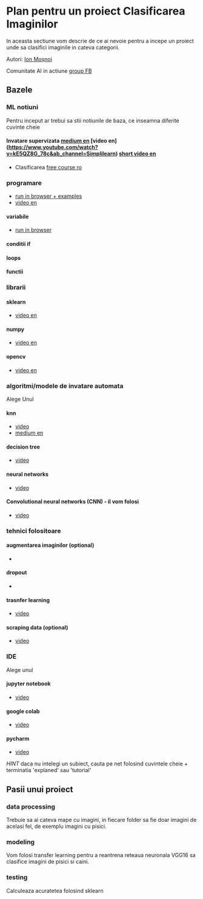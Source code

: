 # Plan pentru un proiect Clasificarea Imaginilor
In aceasta sectiune vom descrie de ce ai nevoie pentru a incepe un proiect unde sa clasifici imaginile in cateva categorii.

Autori: [Ion Moșnoi](https://www.linkedin.com/in/ionmosnoi/) 

Comunitate AI in actiune [group FB](https://www.facebook.com/groups/aiinactiune)

## Bazele

### ML notiuni
Pentru inceput ar trebui sa stii notiunile de baza, ce inseamna diferite cuvinte cheie
#### Invatare supervizata [medium en](https://towardsdatascience.com/a-brief-introduction-to-supervised-learning-54a3e3932590) [video en] (https://www.youtube.com/watch?v=kE5QZ8G_78c&ab_channel=Simplilearn) [short video en](https://www.youtube.com/watch?v=TJveOYsK6MY&ab_channel=Quantopian)
* Clasificarea [free course ro](https://course.elementsofai.com/) 


### programare 
* [run in browser + examples](https://www.w3schools.com/python/default.asp)
* [video en](https://www.youtube.com/watch?v=QXeEoD0pB3E&list=PLsyeobzWxl7poL9JTVyndKe62ieoN-MZ3&ab_channel=Telusko)
#### variabile
* [run in browser](https://www.w3schools.com/python/python_variables.asp)
#### conditii if
#### loops
#### functii

### librarii
#### sklearn
* [video en](https://www.youtube.com/watch?v=rvVkVsG49uU&ab_channel=GoogleCloudTech)
#### numpy
* [video en](https://www.youtube.com/watch?v=xECXZ3tyONo&ab_channel=PythonProgrammer)
#### opencv
* [video en](https://www.youtube.com/watch?v=kdLM6AOd2vc&list=PLS1QulWo1RIa7D1O6skqDQ-JZ1GGHKK-K&ab_channel=ProgrammingKnowledge)


### algoritmi/modele de invatare automata
Alege Unul
#### knn
* [video](https://www.youtube.com/watch?v=UqYde-LULfs&ab_channel=ThalesSehnK%C3%B6rting)
* [medium en](https://towardsdatascience.com/machine-learning-basics-with-the-k-nearest-neighbors-algorithm-6a6e71d01761)
#### decision tree
* [video](https://www.youtube.com/watch?v=a5yWr1hr6QY&ab_channel=MBAbullshitDotCom)
#### neural networks
* [video]()
#### Convolutional neural networks (CNN) - il vom folosi
* [video]()

### tehnici folositoare
#### augmentarea imaginilor (optional)
* []()
#### dropout
* []()
#### trasnfer learning
* [video]()
#### scraping data (optional)
* [video]()



### IDE
Alege unul
#### jupyter notebook
* [video](https://www.youtube.com/watch?v=HW29067qVWk&ab_channel=CoreySchafer)
#### google colab 
* [video](https://www.youtube.com/watch?v=inN8seMm7UI&t=3s&ab_channel=TensorFlow)
#### pycharm
* [video](https://www.youtube.com/watch?v=56bPIGf4us0&ab_channel=TechWithTim)


*HINT* daca nu intelegi un subiect, cauta pe net folosind cuvintele cheie + terminatia 'explaned' sau 'tutorial'

## Pasii unui proiect
### data processing
Trebuie sa ai cateva mape cu imagini, in fiecare folder sa fie doar imagini de acelasi fel, de exemplu imagini cu pisici.
### modeling
Vom folosi transfer learning pentru a reantrena reteaua neuronala VGG16 sa clasifice imagini de pisici si caini.
### testing
Calculeaza acuratetea folosind sklearn
